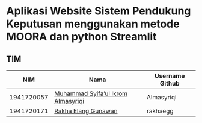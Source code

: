 # Aplikasi Website Sistem Pendukung Keputusan menggunakan metode MOORA dan python Streamlit

## TIM
|NIM	    |Nama				                |Username Github|
|-----------|-----------------------------------|---------------|
|1941720057 |[Muhammad Syifa’ul Ikrom Almasyriqi](https://github.com/Almasyriqi) |Almasyriqi |
|1941720171 |[Rakha Elang Gunawan](https://github.com/rakhaegg) |rakhaegg |
